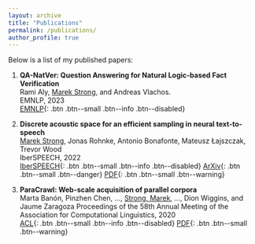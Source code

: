 ```yaml
---
layout: archive
title: "Publications"
permalink: /publications/
author_profile: true
---
```


Below is a list of my published papers:


1. **QA-NatVer: Question Answering for Natural Logic-based Fact Verification**\
    Rami Aly, <u>Marek Strong</u>, and Andreas Vlachos.\
    EMNLP, 2023\
    [EMNLP](#link){: .btn .btn--small .btn--info .btn--disabled}

2. **Discrete acoustic space for an efficient sampling in neural text-to-speech**\
    <u>Marek Strong</u>, Jonas Rohnke, Antonio Bonafonte, Mateusz Łajszczak, Trevor Wood\
    IberSPEECH, 2022\
    [IberSPEECH](#link){: .btn .btn--small .btn--info .btn--disabled}
    [ArXiv](https://arxiv.org/abs/2110.12539){: .btn .btn--small .btn--danger}
    [PDF](https://arxiv.org/pdf/2110.12539.pdf){: .btn .btn--small .btn--warning}

3. **ParaCrawl: Web-scale acquisition of parallel corpora**\
    Marta Banón, Pinzhen Chen, ..., <u>Strong, Marek</u>, ..., Dion Wiggins, and Jaume Zaragoza
    Proceedings of the 58th Annual Meeting of the Association for Computational Linguistics, 2020\
    [ACL](#link){: .btn .btn--small .btn--info .btn--disabled}
    [PDF](https://aclanthology.org/2020.acl-main.417.pdf){: .btn .btn--small .btn--warning}
